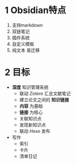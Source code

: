 # 1 Obsidian特点

1. 支持markdown
2. 双链笔记
3. 插件系统
4. 自定义模板
5. 纯文本 易迁移

# 2 目标

- **深度** 知识管理系统
	- 联动 $Zotero$ 汇总文献笔记
	- 建立论文之间的 **知识链接**
	- **内容** 为基础
	- **链接** 为核心
	- 关联知识点
	- 发现新知识点
	- 联动 $Hexo$ 发布
- 写作
	- 索引
	- 卡片
	- 清单日记

